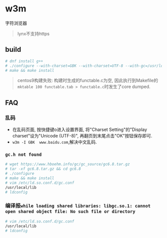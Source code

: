 # w3m
字符浏览器

> lynx不支持https

## build
```bash
# dnf install g++
# ./configure --with-charset=GBK --with-charset=UTF-8 --with-gc=/usr/local/lib
# make && make install
```

> centos9构建失败: 构建时生成的functable.c为空, 因此执行到Makefile的`mktable 100 functable.tab > functable.c`时发生了core dumped.

## FAQ
### 乱码
- 在乱码页面, 按快捷键o进入设置界面, 将"Charset Setting"的"Display charset"设为"Unicode (UTF-8)", 再翻页到末尾点击"OK"按钮保存即可. 
- `w3m -I GBK  www.baidu.com`,解决中文乱码.

### `gc.h not found`
```bash
# wget https://www.hboehm.info/gc/gc_source/gc6.8.tar.gz
# tar -xf gc6.8.tar.gz && cd gc6.8
# ./configure
# make && make install
# vim /etc/ld.so.conf.d/gc.conf
/usr/local/lib
# ldconfig
```

### 编译报`while loading shared libraries: libgc.so.1: cannot open shared object file: No such file or directory`
```bash
# vim /etc/ld.so.conf.d/gc.conf
/usr/local/lib
# ldconfig
```
